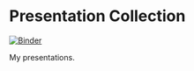 # Presentation Collection

[![Binder](https://mybinder.org/badge_logo.svg)](https://mybinder.org/v2/gh/chjch/talk/HEAD)

My presentations.

